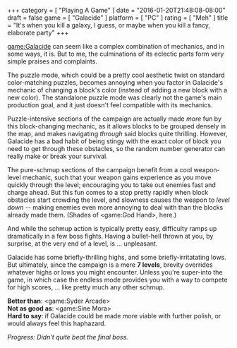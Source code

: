 +++
category = [ "Playing A Game" ]
date = "2016-01-20T21:48:08-08:00"
draft = false
game = [ "Galacide" ]
platform = [ "PC" ]
rating = [ "Meh" ]
title = "It's when you kill a galaxy, I guess, or maybe when you kill a fancy, elaborate party"
+++

<game:Galacide> can seem like a complex combination of mechanics, and in some ways, it is.  But to me, the culminations of its eclectic parts form very simple praises and complaints.

The puzzle mode, which could be a pretty cool aesthetic twist on standard color-matching puzzles, becomes annoying when you factor in Galacide's mechanic of changing a block's color (instead of adding a new block with a new color).  The standalone puzzle mode was clearly not the game's main production goal, and it just doesn't feel compatible with its mechanics.

Puzzle-intensive sections of the campaign are actually made <i>more</i> fun by this block-changing mechanic, as it allows blocks to be grouped densely in the map, and makes navigating <i>through</i> said blocks quite thrilling.  However, Galacide has a bad habit of being stingy with the exact color of block you need to get through these obstacles, so the random number generator can really make or break your survival.

The pure-schmup sections of the campaign benefit from a cool weapon-level mechanic, such that your weapon gains experience as you move quickly through the level; encouraging you to take out enemies fast and charge ahead.  But this fun comes to a stop pretty rapidly when block obstacles start crowding the level, and slowness causes the weapon to <i>level down</i> -- making enemies even more annoying to deal with than the blocks already made them.  (Shades of <game:God Hand>, here.)

And while the schmup action is typically pretty easy, difficulty ramps up dramatically in a few boss fights.  Having a bullet-hell thrown at you, by surprise, at the very end of a level, is ... unpleasant.

Galacide has some briefly-thrilling highs, and some briefly-irritatating lows.  But ultimately, since the campaign is a mere <b>7 levels</b>, brevity overrides whatever highs or lows you might encounter.  Unless you're super-into the game, in which case the endless mode provides you with a way to compete for high scores, ... like pretty much any other schmup.

<b>Better than</b>: <game:Syder Arcade>  
<b>Not as good as</b>: <game:Sine Mora>  
<b>Hard to say</b>: if Galacide could be made more viable with further polish, or would always feel this haphazard.

<i>Progress: Didn't quite beat the final boss.</i>

